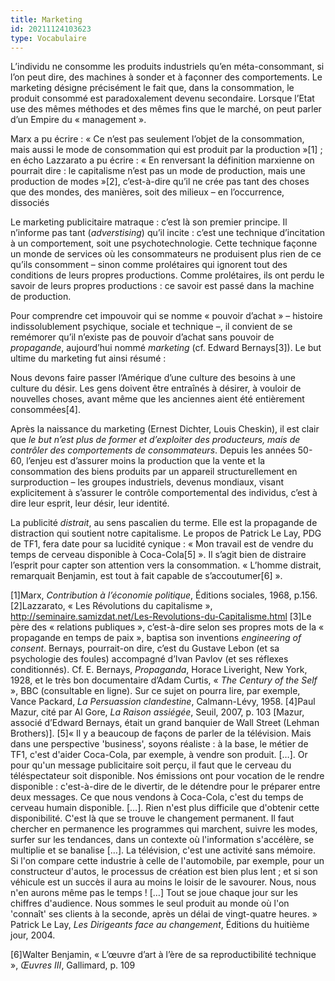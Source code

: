 ```yaml
---
title: Marketing
id: 20211124103623
type: Vocabulaire
---
```


L’individu ne consomme les produits industriels qu’en méta-consommant, si l’on peut dire,  des machines à sonder et à façonner des comportements. Le marketing désigne précisément le fait que, dans la consommation, le produit consommé est paradoxalement devenu secondaire. Lorsque l’Etat use des mêmes méthodes et des mêmes fins que le marché, on peut parler d’un Empire du « management ».

Marx a pu écrire : « Ce n’est pas seulement l’objet de la consommation, mais aussi le mode de consommation qui est produit par la production »[1] ; en écho Lazzarato a pu écrire : « En renversant la définition marxienne on pourrait dire : le capitalisme n’est pas un mode de production, mais une production de modes »[2], c’est-à-dire qu’il ne crée pas tant des choses que des mondes, des manières, soit des milieux – en l’occurrence, dissociés

Le marketing publicitaire matraque : c’est là son premier principe. Il n’informe pas tant (*adverstising*) qu’il incite : c’est une technique d’incitation à un comportement, soit une psychotechnologie. Cette technique façonne un monde de services où les consommateurs ne produisent plus rien de ce qu’ils consomment – sinon comme prolétaires qui ignorent tout des conditions de leurs propres productions. Comme prolétaires, ils ont perdu le savoir de leurs propres productions : ce savoir est passé dans la machine de production.

Pour comprendre cet impouvoir qui se nomme « pouvoir d’achat » – histoire indissolublement psychique, sociale et technique –, il convient de se remémorer qu’il n’existe pas de pouvoir d’achat sans pouvoir de *propagande*, aujourd’hui nommé *marketing* (cf. Edward Bernays[3]). Le but ultime du marketing fut ainsi résumé :

Nous devons faire passer l’Amérique d’une culture des besoins à une culture du désir. Les gens doivent être entraînés à désirer, à vouloir de nouvelles choses, avant même que les anciennes aient été entièrement consommées[4].

Après la naissance du marketing (Ernest Dichter, Louis Cheskin), il est clair que *le but n’est plus de former et d’exploiter des producteurs, mais de contrôler des comportements de consommateurs*. Depuis les années 50-60, l’enjeu est d’assurer moins la production que la vente et la consommation des biens produits par un appareil structurellement en surproduction – les groupes industriels, devenus mondiaux, visant explicitement à s’assurer le contrôle comportemental des individus, c’est à dire leur esprit, leur désir, leur identité.

La publicité *distrait*, au sens pascalien du terme. Elle est la propagande de distraction qui soutient notre capitalisme. Le propos de Patrick Le Lay, PDG de TF1, fera date pour sa lucidité cynique : « Mon travail est de vendre du temps de cerveau disponible à Coca-Cola[5] ». Il s’agit bien de distraire l’esprit pour capter son attention vers la consommation. « L’homme distrait, remarquait Benjamin, est tout à fait capable de s’accoutumer[6] ».


[1]Marx, *Contribution à l’économie politique*, Éditions sociales, 1968, p.156.
[2]Lazzarato, «  Les Révolutions du capitalisme », http://seminaire.samizdat.net/Les-Revolutions-du-Capitalisme.html
[3]Le père des « relations publiques », c’est-à-dire selon ses propres mots de la « propagande en temps de paix », baptisa son inventions *engineering of consent*. Bernays, pourrait-on dire, c’est du Gustave Lebon (et sa psychologie des foules) accompagné d’Ivan Pavlov (et ses réflexes conditionnés). Cf. E. Bernays, *Propaganda*, Horace Liveright, New York, 1928, et le très bon documentaire d’Adam Curtis, « *The Century of the Self* », BBC (consultable en ligne). Sur ce sujet on pourra lire, par exemple, Vance Packard, *La Persuassion clandestine*, Calmann-Lévy, 1958.
[4]Paul Mazur, cité par Al Gore, *La Raison assiégée*, Seuil, 2007, p. 103 [Mazur, associé d’Edward Bernays, était un grand banquier de Wall Street (Lehman Brothers)].
[5]« Il y a beaucoup de façons de parler de la télévision. Mais dans une perspective 'business', soyons réaliste : à la base, le métier de TF1, c'est d'aider Coca-Cola, par exemple, à vendre son produit. […]. Or pour qu'un message publicitaire soit perçu, il faut que le cerveau du téléspectateur soit disponible. Nos émissions ont pour vocation de le rendre disponible : c'est-à-dire de le divertir, de le détendre pour le préparer entre deux messages. Ce que nous vendons à Coca-Cola, c'est du temps de cerveau humain disponible. […]. Rien n'est plus difficile que d'obtenir cette disponibilité. C'est là que se trouve le changement permanent. Il faut chercher en permanence les programmes qui marchent, suivre les modes, surfer sur les tendances, dans un contexte où l'information s'accélère, se multiplie et se banalise […]. La télévision, c'est une activité sans mémoire. Si l'on compare cette industrie à celle de l'automobile, par exemple, pour un constructeur d'autos, le processus de création est bien plus lent ; et si son véhicule est un succès il aura au moins le loisir de le savourer. Nous, nous n'en aurons même pas le temps ! […] Tout se joue chaque jour sur les chiffres d'audience. Nous sommes le seul produit au monde où l'on 'connaît' ses clients à la seconde, après un délai de vingt-quatre heures. » Patrick Le Lay, *Les Dirigeants face au changement*, Éditions du huitième jour, 2004.

[6]Walter Benjamin, « L’œuvre d’art à l’ère de sa reproductibilité technique », *Œuvres III*, Gallimard, p. 109